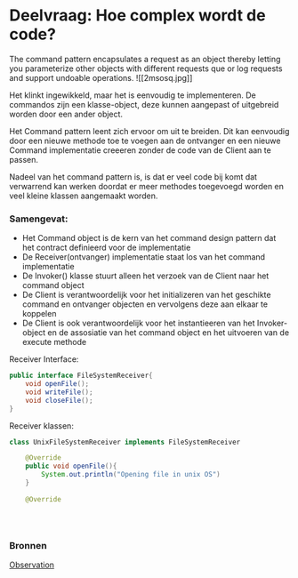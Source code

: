 # Deelvraag: Hoe complex wordt de code?

The command pattern encapsulates a request as an object thereby letting you parameterize other objects with different requests que or log requests and support undoable operations.
![[2msosq.jpg]]

Het klinkt ingewikkeld, maar het is eenvoudig te implementeren.
De commandos zijn een klasse-object, deze kunnen aangepast of uitgebreid worden door een ander object.

Het Command pattern leent zich ervoor om uit te breiden. Dit kan eenvoudig door een nieuwe methode toe te voegen aan de ontvanger en een nieuwe Command implementatie creeeren zonder de code van de Client aan te passen.

Nadeel van het command pattern is, is dat er veel code bij komt dat verwarrend kan werken doordat er meer methodes toegevoegd worden en veel kleine klassen aangemaakt worden.

### Samengevat:
- Het Command object is de kern van het command design pattern dat het contract definieerd voor de implementatie
- De Receiver(ontvanger) implementatie staat los van het command implementatie
- De Invoker() klasse stuurt alleen het verzoek van de Client naar het command object
- De Client is verantwoordelijk voor het initializeren van het geschikte command en ontvanger objecten en vervolgens deze aan elkaar te koppelen
-  De Client is ook verantwoordelijk voor het instantieeren van het Invoker-object en de assosiatie van het command object en het uitvoeren van de execute methode

Receiver Interface:
```Java
public interface FileSystemReceiver{
	void openFile();
	void writeFile();
	void closeFile();
}
```

Receiver klassen:
```Java
class UnixFileSystemReceiver implements FileSystemReceiver

	@Override
	public void openFile(){
		System.out.println("Opening file in unix OS")
	}
	
	@Override

```


```Java

```

```Java

```

```Java

```


### Bronnen

[Observation](https://ictresearchmethods.nl/Observation)